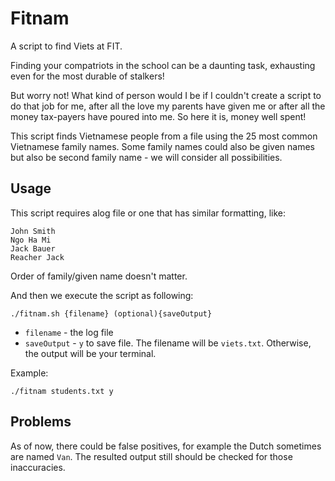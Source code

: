 # Fitnam
A script to find Viets at FIT.

Finding your compatriots in the school can be a daunting task, exhausting even for the most durable of stalkers!

But worry not! What kind of person would I be if I couldn't create a script to do that job for me, after all the love my parents have given me or after all the money tax-payers have poured into me. So here it is, money well spent!

This script finds Vietnamese people from a file using the 25 most common Vietnamese family names. Some family names could also be given names but also be second family name - we will consider all possibilities.

## Usage

This script requires alog file or one that has similar formatting, like:

    John Smith
    Ngo Ha Mi
    Jack Bauer
    Reacher Jack

Order of family/given name doesn't matter.
    
And then we execute the script as following:

    ./fitnam.sh {filename} (optional){saveOutput}
    
- `filename` - the log file
- `saveOutput` - `y` to save file. The filename will be `viets.txt`. Otherwise, the output will be your terminal.

Example:

    ./fitnam students.txt y
    
## Problems

As of now, there could be false positives, for example the Dutch sometimes are named `Van`. The resulted output still should be checked for those inaccuracies.
